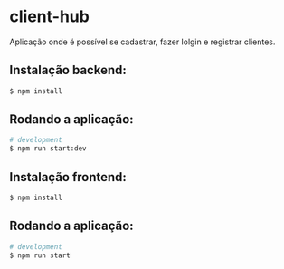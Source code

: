 # client-hub

Aplicação onde é possível se cadastrar, fazer lolgin e registrar clientes.

## Instalação backend:

```bash
$ npm install
```

## Rodando a aplicação:

```bash
# development
$ npm run start:dev
```

## Instalação frontend: 

```bash
$ npm install
```

## Rodando a aplicação:

```bash
# development
$ npm run start
```
